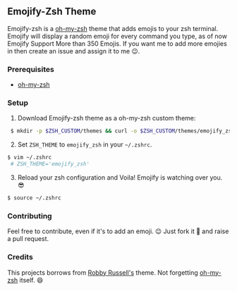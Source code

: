 
## Emojify-Zsh Theme

Emojify-zsh is a [oh-my-zsh](https://github.com/robbyrussell/oh-my-zsh) theme that adds emojis to your zsh terminal.
Emojify will display a random emoji for every command you type, as of now Emojify Support More than 350 Emojis. If you want me to add more emojies in then create an issue and assign it to me :wink:.


### Prerequisites

* [oh-my-zsh](https://github.com/robbyrussell/oh-my-zsh)

### Setup

1. Download Emojify-zsh theme as a oh-my-zsh custom theme:

```bash
 $ mkdir -p $ZSH_CUSTOM/themes && curl -o $ZSH_CUSTOM/themes/emojify_zsh.zsh-theme https://raw.githubusercontent.com/akabiru/Emojify-zsh/develop/emojify_zsh.zsh-theme
```

2. Set `ZSH_THEME` to `emojify_zsh` in your `~/.zshrc`.

```bash
$ vim ~/.zshrc
 # ZSH_THEME='emojify_zsh'
```

3. Reload your zsh configuration and Voila! Emojify is watching over you. :sunglasses:

```bash
$ source ~/.zshrc
```

### Contributing

Feel free to contribute, even if it's to add an emoji. :wink: Just fork it :fork_and_knife: and raise a pull request.

### Credits

This projects borrows from [Robby Russell's](https://github.com/robbyrussell/oh-my-zsh/blob/master/themes/robbyrussell.zsh-theme) theme.
Not forgetting [oh-my-zsh](https://github.com/robbyrussell/oh-my-zsh) itself. :smile:
